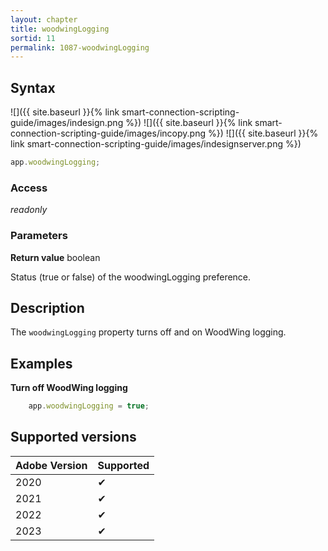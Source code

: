 ```yaml
---
layout: chapter
title: woodwingLogging
sortid: 11
permalink: 1087-woodwingLogging
---
```


## Syntax

![]({{ site.baseurl }}{% link smart-connection-scripting-guide/images/indesign.png %}) ![]({{ site.baseurl }}{% link smart-connection-scripting-guide/images/incopy.png %}) ![]({{ site.baseurl }}{% link smart-connection-scripting-guide/images/indesignserver.png %})

```javascript
app.woodwingLogging;
```

### Access

_readonly_

### Parameters

**Return value** boolean

Status (true or false) of the woodwingLogging preference.

## Description

The `woodwingLogging` property turns off and on WoodWing logging.

## Examples
    
**Turn off WoodWing logging**

```javascript
    app.woodwingLogging = true;
```

## Supported versions

| Adobe Version | Supported |
| ------------- | --------- |
| 2020          | ✔         |
| 2021          | ✔         |
| 2022          | ✔         |
| 2023          | ✔         |
